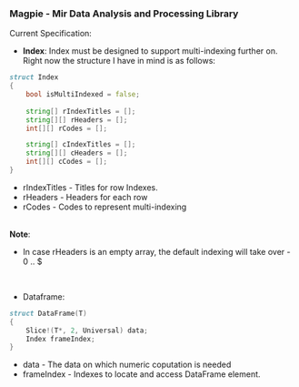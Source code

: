 ### Magpie - Mir Data Analysis and Processing Library

Current Specification:
- <b>Index</b>: Index must be designed to support multi-indexing further on. Right now the structure I have in mind is as follows:

```d
struct Index
{
    bool isMultiIndexed = false;
    
    string[] rIndexTitles = [];
    string[][] rHeaders = [];
    int[][] rCodes = [];

    string[] cIndexTitles = [];
    string[][] cHeaders = [];
    int[][] cCodes = [];
}
```
* rIndexTitles - Titles for row Indexes.
* rHeaders - Headers for each row
* rCodes - Codes to represent multi-indexing
<br />
<b>Note</b>:

* In case rHeaders is an empty array, the default indexing will take over - 0 .. $

<br>

- Dataframe:

```d
struct DataFrame(T)
{
    Slice!(T*, 2, Universal) data;
    Index frameIndex;
}
```
* data - The data on which numeric coputation is needed
* frameIndex - Indexes to locate and access DataFrame element.
